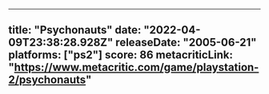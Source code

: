 
---
title: "Psychonauts"
date: "2022-04-09T23:38:28.928Z"
releaseDate: "2005-06-21"
platforms: ["ps2"]
score: 86
metacriticLink: "https://www.metacritic.com/game/playstation-2/psychonauts"
---
